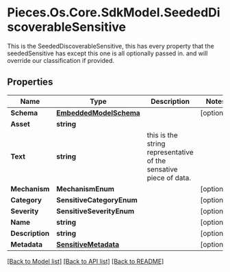 # Pieces.Os.Core.SdkModel.SeededDiscoverableSensitive
This is the SeededDiscoverableSensitive, this has every property that the seededSensitive has except this one is all optionally passed in. and will override our classification if provided.

## Properties

Name | Type | Description | Notes
------------ | ------------- | ------------- | -------------
**Schema** | [**EmbeddedModelSchema**](EmbeddedModelSchema.md) |  | [optional] 
**Asset** | **string** |  | 
**Text** | **string** | this is the string representative of the sensative piece of data. | 
**Mechanism** | **MechanismEnum** |  | [optional] 
**Category** | **SensitiveCategoryEnum** |  | [optional] 
**Severity** | **SensitiveSeverityEnum** |  | [optional] 
**Name** | **string** |  | [optional] 
**Description** | **string** |  | [optional] 
**Metadata** | [**SensitiveMetadata**](SensitiveMetadata.md) |  | [optional] 

[[Back to Model list]](../README.md#documentation-for-models) [[Back to API list]](../README.md#documentation-for-api-endpoints) [[Back to README]](../README.md)

